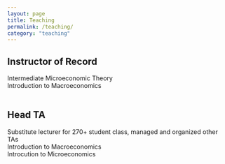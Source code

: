 ```yaml
---
layout: page
title: Teaching
permalink: /teaching/
category: "teaching"
---
```


<h2>Instructor of Record</h2> 
Intermediate Microeconomic Theory
<br>
Introduction to Macroeconomics
<br>
<br>

<h2>Head TA</h2> 
Substitute lecturer for 270+ student class, managed and organized other TAs
<br>
Introduction to Macroeconomics
<br>
Introcution to Microeconomics
